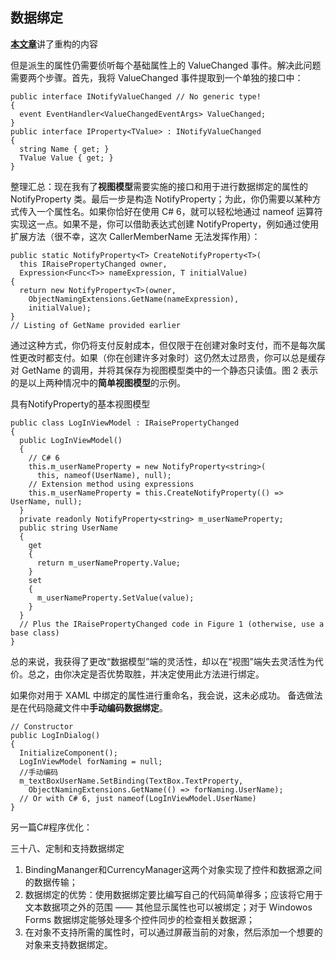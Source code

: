 ## 数据绑定
[**本文章**](https://docs.microsoft.com/zh-cn/archive/msdn-magazine/2016/july/data-binding-a-better-way-to-implement-data-binding-in-net)讲了重构的内容

但是派生的属性仍需要侦听每个基础属性上的 ValueChanged 事件。解决此问题需要两个步骤。首先，我将 ValueChanged 事件提取到一个单独的接口中：

```
public interface INotifyValueChanged // No generic type!
{
  event EventHandler<ValueChangedEventArgs> ValueChanged;
}
public interface IProperty<TValue> : INotifyValueChanged
{
  string Name { get; }
  TValue Value { get; }
}
```

整理汇总：现在我有了**视图模型**需要实施的接口和用于进行数据绑定的属性的 NotifyProperty 类。最后一步是构造 NotifyProperty；为此，你仍需要以某种方式传入一个属性名。如果你恰好在使用 C# 6，就可以轻松地通过 nameof 运算符实现这一点。如果不是，你可以借助表达式创建 NotifyProperty，例如通过使用扩展方法（很不幸，这次 Caller­MemberName 无法发挥作用）：

```
public static NotifyProperty<T> CreateNotifyProperty<T>(
  this IRaisePropertyChanged owner,
  Expression<Func<T>> nameExpression, T initialValue)
{
  return new NotifyProperty<T>(owner,
    ObjectNamingExtensions.GetName(nameExpression),
    initialValue);
}
// Listing of GetName provided earlier
```

通过这种方式，你仍将支付反射成本，但仅限于在创建对象时支付，而不是每次属性更改时都支付。如果（你在创建许多对象时）这仍然太过昂贵，你可以总是缓存对 GetName 的调用，并将其保存为视图模型类中的一个静态只读值。图 2 表示的是以上两种情况中的**简单视图模型**的示例。

具有NotifyProperty的基本视图模型
```
public class LogInViewModel : IRaisePropertyChanged
{
  public LogInViewModel()
  {
    // C# 6
    this.m_userNameProperty = new NotifyProperty<string>(
      this, nameof(UserName), null);
    // Extension method using expressions
    this.m_userNameProperty = this.CreateNotifyProperty(() => UserName, null);
  }
  private readonly NotifyProperty<string> m_userNameProperty;
  public string UserName
  {
    get
    {
      return m_userNameProperty.Value;
    }
    set
    {
      m_userNameProperty.SetValue(value);
    }
  }
  // Plus the IRaisePropertyChanged code in Figure 1 (otherwise, use a base class)
}
```

总的来说，我获得了更改“数据模型”端的灵活性，却以在“视图”端失去灵活性为代价。总之，由你决定是否优势取胜，并决定使用此方法进行绑定。

如果你对用于 XAML 中绑定的属性进行重命名，我会说，这未必成功。
备选做法是在代码隐藏文件中**手动编码数据绑定**。
```
// Constructor
public LogInDialog()
{
  InitializeComponent();
  LogInViewModel forNaming = null;
  //手动编码
  m_textBoxUserName.SetBinding(TextBox.TextProperty,
    ObjectNamingExtensions.GetName(() => forNaming.UserName);
  // Or with C# 6, just nameof(LogInViewModel.UserName)
}
```


另一篇C#程序优化：

三十八、定制和支持数据绑定

1. BindingMananger和CurrencyManager这两个对象实现了控件和数据源之间的数据传输；
2. 数据绑定的优势：使用数据绑定要比编写自己的代码简单得多；应该将它用于文本数据项之外的范围 —— 其他显示属性也可以被绑定；对于 Windowos Forms 数据绑定能够处理多个控件同步的检查相关数据源；
3. 在对象不支持所需的属性时，可以通过屏蔽当前的对象，然后添加一个想要的对象来支持数据绑定。